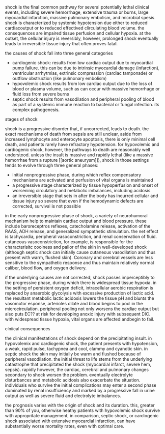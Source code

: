 shock is the final common pathway for several potentially lethal clinical events, including severe hemorrhage, extensive trauma or burns, large myocardial infarction, massive pulmonary embolism, and microbial spesis. shock is characterized by systemic hypotension due either to reduced cardiacoutput or to reduced effectived clirculating blood volume. the consequences are impaired tissue perfusion and cellular hypoxia. at the outset, the cellular injury is reversibly, however, prolonged shock eventually leads to irreversible tissue injury that often proves fatal. 

the causes of shock fall into three general categories 

- cardiogenic shock: results from low cardiac output due to myocardial pump failure. this can be due to intrinsic myocardial damage (infarction), ventricular arrhytmias, extrinsic compression (cardiac tamponade) or outflow obstruction (like pulmonary embolism) 
- hypovolemic shock results from low cardiac output due to the loss of blood or plasma volume, such as can occur with massive hemorrhage or fluid loss from severe burns 
- septic shock results from vasodilation and peripheral pooling of blood as part of a systemic immune reaction to bacterial or fungal infection. its complex pathogenesis. 

stages of shock 

shock is a progressive disorder that, if uncorrected, leads to death. the exact mechanisms of death from sepsis are still unclear, aside from increased lymphocyte and enterocyte apoptosis, there is only minimal cell death, and patients rarely have refractory hypotension. for hypovolemic and cardiogenic shock, however, the pathways to death are reasonably well understood. unless the insult is massive and rapidly lethal (like a massive hemorrhae from a rupture [[aortic aneurysm]]), shock in those settings tends to evolve through three general phases: 

- initial nonprogressive phase, during which reflex compensatory mechanisms are activated and perfusion of vital organs is maintained 
- a progressive stage characterized by tissue hypoperfusion and onset of worseninig circulatory and metabolic imbalances, including acidosis 
- an irreversible stage that sets in after the body has incurred cellular and tissue injury so severe that even if the hemodynamic defects are corrected, survival is not possible 

in the early nonprogressive phase of shock, a variety of neurohumoral mechanism help to maintain cardiac output and blood pressure. these include baroreceptros reflexes, catecholamine release, activation of the RAAS, ADH release, and generalized sympathetic stimulation. the net effect is tachycardia, peripheral vasoconstriction, and renal conservation of fluid. cutaneous vasoconstriction, for example, is responsible for the characterisitc coolness and pallor of the skin in well-developed shock (although septic shock can initially cause cutaneous vasodilation and thus present with warm, flushed skin). Coronary and cerebral vessels are less sensitive to the sympathetic response and thus maintain relatively normal caliber, blood flow, and oxygen delivery. 

if the underlying causes are not corrected, shock passes imperceptibly to the progressive phase, during which there is widespread tissue hypoxia. in the setting of persistent oxygen deficit, intracellular aerobic respiration is replaced by anaerobic glycolysis with excessive production of lactic acid. the resultant metabolic lactic acidosis lowers the tissue pH and blunts the vasomotor esponse, arterioles dilate and blood begins to pool in the microcirculation. peripheral pooling not only worsens the cardiac output but also puts EC?? at risk for developing anoxic injury with subsequent DIC. with widespread tissue hypoxia, vital organs are affected andbegin to fail. 

clniical consequences 

the clinical manifestations of shock depend on the precipitating insult. in hypovolemix and cardiogenic shock, the patient presents with hypotension, a weak, rapid pulse, tachypnea and cool, clammy and cyanotic skin. in septic shock the skin may initially be warm and flushed because of peripheral vasodilation. the initial threat to life stems from the underlying catastrophe that precipitated the shock (myocardial infarct, severe hem, sepsis). 
rapidly however, the cardiac, cerebral and pulmonary changes secondary to shock worsen the problem. eventually electrolyte disturbances and metabolic acidosis also exacerbate the situation. individuals who survive the initial complications may enter a second phase dominated by renal insufficiency and marked by a progressive fall in urine output as well as severe fluid and electrolyte imbalances. 

the prognosis varies with the origin of shock and its duration. this, greater than 90% of you, otherwise heathy patients with hypovolemic shock survive with appropritate management, in comparison, septic shock, or cardiogenic shock associated with extensive myocardial infarction, can have substantially worse mortality rates, even with optimal care. 